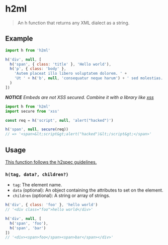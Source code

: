 
# h2ml

> An h function that returns any XML dialect as a string.

## Example

```js
import h from 'h2ml'

h('div', null, [
  h('span', { class: 'title' }, 'Hello world'),
  h('p', { class: 'body' },
    'Autem placeat illo libero voluptatem dolorem. ' +
    'Ut ' + h('b', null, 'consequatur neque harum') + ' sed molestias.'
  )
])
```

_**NOTICE** Embeds are not XSS secured. Combine it with a library like [xss](https://npmjs.com/xss)_

```js
import h from 'h2ml'
import secure from 'xss'

const req = h('script', null, 'alert("hacked")')

h('span', null, secure(req))
// => '<span>&lt;script&gt;alert("hacked")&lt;/script&gt;</span>'
```

## Usage

[This function follows the h2spec guidelines.](https://github.com/hyper2/h2spec)

### `h(tag, data?, children?)`

- `tag`: The element name.
- `data` (optional): An object containing the attributes to set on the element.
- `children` (optional): A string or array of strings.

```js
h('div', { class: 'foo' }, 'hello world')
// '<div class="foo">hello world</div>'

h('div', null, [
  h('span', 'foo'),
  h('span', 'bar')
])
// '<div><span>foo</span><span>bar</span></div>'
```
